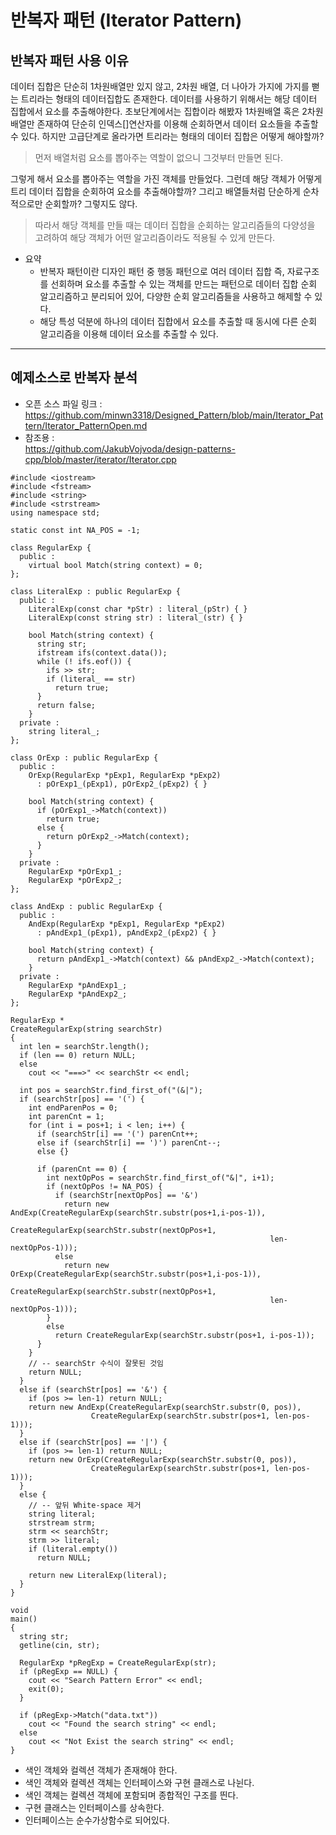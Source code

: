 반복자 패턴 (Iterator Pattern)   
=============      
## 반복자 패턴 사용 이유   
데이터 집합은 단순히 1차원배열만 있지 않고, 2차원 배열, 더 나아가 가지에 가지를 뻗는 트리라는 형태의 데이터집합도 존재한다. 데이터를 사용하기 위해서는 해당 데이터 집합에서 요소를 추출해야한다. 초보단계에서는 집합이라 해봤자 1차원배열 혹은 2차원 배열만 존재하여 단순히 인덱스[]연산자를 이용해 순회하면서 데이터 요소들을 추출할 수 있다.  하지만 고급단계로 올라가면 트리라는 형태의 데이터 집합은 어떻게 해야할까? 
> 먼저 배열처럼 요소를 뽑아주는 역할이 없으니 그것부터 만들면 된다.
   
그렇게 해서 요소를 뽑아주는 역할을 가진 객체를 만들었다. 그런데 해당 객체가 어떻게 트리 데이터 집합을 순회하여 요소를 추출해야할까? 그리고 배열들처럼 단순하게 순차적으로만 순회할까? 그렇지도 않다.   
> 따라서 해당 객체를 만들 때는 데이터 집합을 순회하는 알고리즘들의 다양성을 고려하여 해당 객체가 어떤 알고리즘이라도 적용될 수 있게 만든다.   

- 요약
  - 반복자 패턴이란 디자인 패턴 중 행동 패턴으로 여러 데이터 집합 즉, 자료구조를 선회하며 요소를 추출할 수 있는 객체를 만드는 패턴으로 데이터 집합 순회 알고리즘하고 분리되어 있어, 다양한 순회 알고리즘들을 사용하고 해제할 수 있다.
  - 해당 특성 덕분에 하나의 데이터 집합에서 요소를 추출할 때 동시에 다른 순회 알고리즘을 이용해 데이터 요소를 추출할 수 있다.  

-------------
## 예제소스로 반복자 분석   
- 오픈 소스 파일 링크 :    
   https://github.com/minwn3318/Designed_Pattern/blob/main/Iterator_Pattern/Iterator_PatternOpen.md
- 참조용 :   
  https://github.com/JakubVojvoda/design-patterns-cpp/blob/master/iterator/Iterator.cpp
  
```
#include <iostream>
#include <fstream>
#include <string>
#include <strstream>
using namespace std;

static const int NA_POS = -1;

class RegularExp {
  public :
    virtual bool Match(string context) = 0;
};

class LiteralExp : public RegularExp {
  public :
    LiteralExp(const char *pStr) : literal_(pStr) { }
    LiteralExp(const string str) : literal_(str) { }

    bool Match(string context) {
      string str;
      ifstream ifs(context.data());
      while (! ifs.eof()) {
        ifs >> str;
        if (literal_ == str) 
          return true;
      }
      return false;
    }
  private :
    string literal_;
};

class OrExp : public RegularExp {
  public :
    OrExp(RegularExp *pExp1, RegularExp *pExp2)
      : pOrExp1_(pExp1), pOrExp2_(pExp2) { }

    bool Match(string context) {
      if (pOrExp1_->Match(context))
        return true;
      else {
        return pOrExp2_->Match(context);
      }
    }
  private :
    RegularExp *pOrExp1_;
    RegularExp *pOrExp2_;
};

class AndExp : public RegularExp {
  public : 
    AndExp(RegularExp *pExp1, RegularExp *pExp2)
      : pAndExp1_(pExp1), pAndExp2_(pExp2) { }

    bool Match(string context) {
      return pAndExp1_->Match(context) && pAndExp2_->Match(context);
    }
  private :
    RegularExp *pAndExp1_;
    RegularExp *pAndExp2_;
};

RegularExp * 
CreateRegularExp(string searchStr)
{
  int len = searchStr.length();
  if (len == 0) return NULL;
  else 
    cout << "===>" << searchStr << endl;

  int pos = searchStr.find_first_of("(&|");
  if (searchStr[pos] == '(') {
    int endParenPos = 0;
    int parenCnt = 1;
    for (int i = pos+1; i < len; i++) {
      if (searchStr[i] == '(') parenCnt++;
      else if (searchStr[i] == ')') parenCnt--;
      else {}

      if (parenCnt == 0) {
        int nextOpPos = searchStr.find_first_of("&|", i+1);
        if (nextOpPos != NA_POS) {
          if (searchStr[nextOpPos] == '&') 
            return new AndExp(CreateRegularExp(searchStr.substr(pos+1,i-pos-1)),
                          CreateRegularExp(searchStr.substr(nextOpPos+1, 
                                                          len-nextOpPos-1)));
          else 
            return new OrExp(CreateRegularExp(searchStr.substr(pos+1,i-pos-1)),
                          CreateRegularExp(searchStr.substr(nextOpPos+1, 
                                                          len-nextOpPos-1)));
        }
        else
          return CreateRegularExp(searchStr.substr(pos+1, i-pos-1));
      }
    }
    // -- searchStr 수식이 잘못된 것임
    return NULL;
  }
  else if (searchStr[pos] == '&') {
    if (pos >= len-1) return NULL;
    return new AndExp(CreateRegularExp(searchStr.substr(0, pos)), 
                  CreateRegularExp(searchStr.substr(pos+1, len-pos-1)));
  }
  else if (searchStr[pos] == '|') {
    if (pos >= len-1) return NULL;
    return new OrExp(CreateRegularExp(searchStr.substr(0, pos)), 
                  CreateRegularExp(searchStr.substr(pos+1, len-pos-1)));
  }
  else {
    // -- 앞뒤 White-space 제거
    string literal;
    strstream strm;
    strm << searchStr;
    strm >> literal;
    if (literal.empty())
      return NULL;

    return new LiteralExp(literal);
  }
}

void
main()
{
  string str;
  getline(cin, str);

  RegularExp *pRegExp = CreateRegularExp(str);
  if (pRegExp == NULL) {
    cout << "Search Pattern Error" << endl;
    exit(0);
  }

  if (pRegExp->Match("data.txt"))
    cout << "Found the search string" << endl;
  else
    cout << "Not Exist the search string" << endl;
}
```
- 색인 객체와 컬렉션 객체가 존재해야 한다.   
- 색인 객체와 컬렉션 객체는 인터페이스와 구현 클래스로 나뉜다.   
- 색인 객체는 컬렉션 객체에 포함되며 종합적인 구조를 띈다.   
- 구현 클래스는 인터페이스를 상속한다.   
- 인터페이스는 순수가상함수로 되어있다.   

